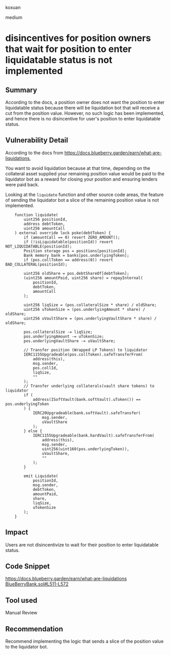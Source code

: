 koxuan

medium

# disincentives for position owners that wait for position to enter liquidatable status is not implemented

## Summary
According to the docs, a position owner does not want the position to enter liquidatable status because there will be liquidation bot that will receive a cut from the position value. However, no such logic has been implemented, and hence there is no disincentive for user's position to enter liquidatable status.

## Vulnerability Detail
According to the docs from https://docs.blueberry.garden/earn/what-are-liquidations,

You want to avoid liquidation because at that time, depending on the collateral asset supplied your remaining position value would be paid to the liquidator bot as a reward for closing your position and ensuring lenders were paid back.

Looking at the `liquidate` function and other source code areas, the feature of sending the liquidator bot a slice of the remaining position value is not implemented.

```solidity
    function liquidate(
        uint256 positionId,
        address debtToken,
        uint256 amountCall
    ) external override lock poke(debtToken) {
        if (amountCall == 0) revert ZERO_AMOUNT();
        if (!isLiquidatable(positionId)) revert NOT_LIQUIDATABLE(positionId);
        Position storage pos = positions[positionId];
        Bank memory bank = banks[pos.underlyingToken];
        if (pos.collToken == address(0)) revert BAD_COLLATERAL(positionId);

        uint256 oldShare = pos.debtShareOf[debtToken];
        (uint256 amountPaid, uint256 share) = repayInternal(
            positionId,
            debtToken,
            amountCall
        );

        uint256 liqSize = (pos.collateralSize * share) / oldShare;
        uint256 uTokenSize = (pos.underlyingAmount * share) / oldShare;
        uint256 uVaultShare = (pos.underlyingVaultShare * share) / oldShare;

        pos.collateralSize -= liqSize;
        pos.underlyingAmount -= uTokenSize;
        pos.underlyingVaultShare -= uVaultShare;

        // Transfer position (Wrapped LP Tokens) to liquidator
        IERC1155Upgradeable(pos.collToken).safeTransferFrom(
            address(this),
            msg.sender,
            pos.collId,
            liqSize,
            ""
        );
        // Transfer underlying collaterals(vault share tokens) to liquidator
        if (
            address(ISoftVault(bank.softVault).uToken()) == pos.underlyingToken
        ) {
            IERC20Upgradeable(bank.softVault).safeTransfer(
                msg.sender,
                uVaultShare
            );
        } else {
            IERC1155Upgradeable(bank.hardVault).safeTransferFrom(
                address(this),
                msg.sender,
                uint256(uint160(pos.underlyingToken)),
                uVaultShare,
                ""
            );
        }

        emit Liquidate(
            positionId,
            msg.sender,
            debtToken,
            amountPaid,
            share,
            liqSize,
            uTokenSize
        );
    }
```

## Impact

Users are not disincentivize to wait for their position to enter liquidatable status.

## Code Snippet
https://docs.blueberry.garden/earn/what-are-liquidations
[BlueBerryBank.sol#L511-L572](https://github.com/sherlock-audit/2023-02-blueberry/blob/main/contracts/BlueBerryBank.sol#L511-L572)

## Tool used

Manual Review

## Recommendation

Recommend implementing the logic that sends a slice of the position value to the liquidator bot. 
